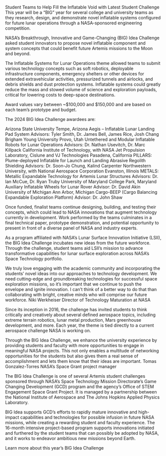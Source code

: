 Student Teams to Help Fill the Inflatable Void with Latest Student Challenge 
 This year will be a “BIG” year for several college and university teams as they research, design, and demonstrate novel inflatable systems configured for future lunar operations through a NASA-sponsored engineering competition.

NASA’s Breakthrough, Innovative and Game-Changing (BIG) Idea Challenge asked student innovators to propose novel inflatable component and system concepts that could benefit future Artemis missions to the Moon and beyond.

The Inflatable Systems for Lunar Operations theme allowed teams to submit various technology concepts such as soft robotics, deployable infrastructure components, emergency shelters or other devices for extended extravehicular activities, pressurized tunnels and airlocks, and debris shields and dust protection systems. Inflatable systems could greatly reduce the mass and stowed volume of science and exploration payloads, critical for lowering costs to deep-space destinations.

Award values vary between ~$100,000 and $150,000 and are based on each team’s prototype and budget.

The 2024 BIG Idea Challenge awardees are:

Arizona State University Tempe, Arizona Aegis – Inflatable Lunar Landing Pad System Advisors: Tyler Smith, Dr. James Bell, James Rice, Josh Chang Brigham Young University Provo, Utah Untethered and Modular Inflatable Robots for Lunar Operations Advisors: Dr. Nathan Usevitch, Dr. Marc Killpack California Institute of Technology, with NASA Jet Propulsion Laboratory, Cislune and VJ Technologies Pasadena, California PILLARS: Plume-deployed Inflatable for Launch and Landing Abrasive Regolith Shielding Advisors: Dr. Soon-Jo Chung, Kalind Carpenter Northwestern University, with National Aerospace Corporation Evanston, Illinois METALS: Metallic Expandable Technology for Artemis Lunar Structures Advisors: Dr. Ian McCue, Dr. Ryan Truby University of Maryland College Park, Maryland Auxiliary Inflatable Wheels for Lunar Rover Advisor: Dr. David Akin University of Michigan Ann Arbor, Michigan Cargo-BEEP (Cargo Balancing Expandable Exploration Platform) Advisor: Dr. John Shaw

Once funded, finalist teams continue designing, building, and testing their concepts, which could lead to NASA innovations that augment technology currently in development. Work performed by the teams culminates in a final technical paper, prototype demonstration, and potential opportunity to present in front of a diverse panel of NASA and industry experts.

As a program affiliated with NASA’s Lunar Surface Innovation Initiative (LSII), the BIG Idea Challenge incubates new ideas from the future workforce. Through the challenge, student teams aid LSII’s mission to advance transformative capabilities for lunar surface exploration across NASA’s Space Technology portfolio.

We truly love engaging with the academic community and incorporating the students’ novel ideas into our approaches to technology development. We need cutting-edge and groundbreaking technologies for successful space exploration missions, so it’s important that we continue to push the envelope and ignite innovation. I can’t think of a better way to do that than collaborating with bright, creative minds who will comprise our future workforce. Niki Werkheiser Director of Technology Maturation at NASA

Since its inception in 2016, the challenge has invited students to think critically and creatively about several defined aerospace topics, including extreme terrain robotics, lunar metal production, Mars greenhouse development, and more. Each year, the theme is tied directly to a current aerospace challenge NASA is working on.

Through the BIG Idea Challenge, we enhance the university experience by providing students and faculty with more opportunities to engage in meaningful NASA projects. This not only enables a multitude of networking opportunities for the students but also gives them a real sense of accomplishment and lets them know that their ideas are important. Tomas Gonzalez-Torres NASA’s Space Grant project manager

The BIG Idea Challenge is one of several Artemis student challenges sponsored through NASA’s Space Technology Mission Directorate’s Game Changing Development (GCD) program and the agency’s Office of STEM Engagement Space Grant Project. It is managed by a partnership between the National Institute of Aerospace and The Johns Hopkins Applied Physics Laboratory.

BIG Idea supports GCD’s efforts to rapidly mature innovative and high-impact capabilities and technologies for possible infusion in future NASA missions, while creating a rewarding student and faculty experience. The 16-month intensive project-based program supports innovations initiated and furthered by the student teams that can possibly be adopted by NASA, and it works to endeavor ambitious new missions beyond Earth.

Learn more about this year’s BIG Idea Challenge